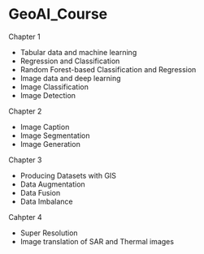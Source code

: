 # GeoAI_Course

Chapter 1
- Tabular data and machine learning
- Regression and Classification
- Random Forest-based Classification and Regression
- Image data and deep learning
- Image Classification
- Image Detection

Chapter 2
- Image Caption
- Image Segmentation
- Image Generation

Chapter 3
- Producing Datasets with GIS
- Data Augmentation
- Data Fusion
- Data Imbalance

Cahpter 4
- Super Resolution
- Image translation of SAR and Thermal images
